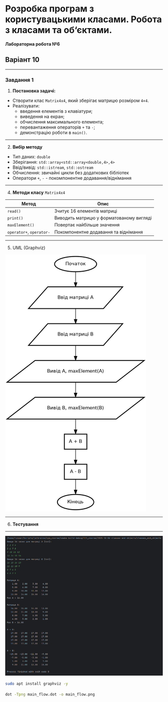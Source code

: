 # Розробка програм з користувацькими класами. Робота з класами та об‘єктами.

**Лабораторна робота №6**

## Варіант 10

---

### Завдання 1

1) **Постановка задачі:**

- Створити клас `Matrix4x4`, який зберігає матрицю розміром `4×4`.
- Реалізувати:
  - введення елементів з клавіатури; 
  - виведення на екран; 
  - обчислення максимального елемента; 
  - перевантаження операторів `+` та `-`; 
  - демонстрацію роботи в `main()`.

---

2) **Вибір методу**

- Тип даних: `double`
- Зберігання: `std::array<std::array<double,4>,4>`
- Ввід/вивід: `std::istream`, `std::ostream`
- Обчислення: звичайні цикли без додаткових бібліотек
- Оператори `+`, `-` - покомпонентне додавання/віднімання

---

4) **Методи класу** `Matrix4x4`

| Метод                    | Опис                                     |
|--------------------------|------------------------------------------|
| `read()`                 | Зчитує 16 елементів матриці              |
| `print()`                | Виводить матрицю у форматованому вигляді |
| `maxElement()`           | Повертає найбільше значення              |
| `operator+`, `operator-` | Покомпонентне додавання та віднімання    |

---

5) UML (Graphviz)

![main_flow.png](graphviz/main_flow.png)

---

6) **Тестування**

---

![2025-10-06_23-33-07.png](screenshots/2025-10-06_23-33-07.png)

```bash
sudo apt install graphviz -y

dot -Tpng main_flow.dot -o main_flow.png
```
